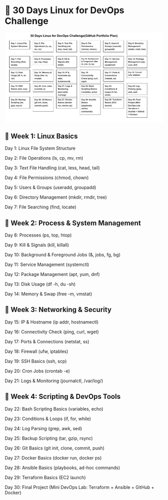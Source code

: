 # 🐧 30 Days Linux for DevOps Challenge
![Linux Challenge Architecture](./images/30-day-Linux-devops-portfolio.jpg)

## 📅 Week 1: Linux Basics

Day 1: Linux File System Structure

Day 2: File Operations (ls, cp, mv, rm)

Day 3: Text File Handling (cat, less, head, tail)

Day 4: File Permissions (chmod, chown)

Day 5: Users & Groups (useradd, groupadd)

Day 6: Directory Management (mkdir, rmdir, tree)

Day 7: File Searching (find, locate)

## 📅 Week 2: Process & System Management

Day 8: Processes (ps, top, htop)

Day 9: Kill & Signals (kill, killall)

Day 10: Background & Foreground Jobs (&, jobs, fg, bg)

Day 11: Service Management (systemctl)

Day 12: Package Management (apt, yum, dnf)

Day 13: Disk Usage (df -h, du -sh)

Day 14: Memory & Swap (free -m, vmstat)

## 📅 Week 3: Networking & Security

Day 15: IP & Hostname (ip addr, hostnamectl)

Day 16: Connectivity Check (ping, curl, wget)

Day 17: Ports & Connections (netstat, ss)

Day 18: Firewall (ufw, iptables)

Day 19: SSH Basics (ssh, scp)

Day 20: Cron Jobs (crontab -e)

Day 21: Logs & Monitoring (journalctl, /var/log/)

## 📅 Week 4: Scripting & DevOps Tools

Day 22: Bash Scripting Basics (variables, echo)

Day 23: Conditions & Loops (if, for, while)

Day 24: Log Parsing (grep, awk, sed)

Day 25: Backup Scripting (tar, gzip, rsync)

Day 26: Git Basics (git init, clone, commit, push)

Day 27: Docker Basics (docker run, docker ps)

Day 28: Ansible Basics (playbooks, ad-hoc commands)

Day 29: Terraform Basics (EC2 launch)

Day 30: Final Project (Mini DevOps Lab: Terraform + Ansible + GitHub + Docker)